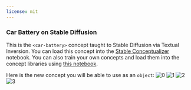 ```yaml
---
license: mit
---
```

### Car Battery on Stable Diffusion
This is the `<car-battery>` concept taught to Stable Diffusion via Textual Inversion. You can load this concept into the [Stable Conceptualizer](https://colab.research.google.com/github/huggingface/notebooks/blob/main/diffusers/stable_conceptualizer_inference.ipynb) notebook. You can also train your own concepts and load them into the concept libraries using [this notebook](https://colab.research.google.com/github/huggingface/notebooks/blob/main/diffusers/sd_textual_inversion_training.ipynb).

Here is the new concept you will be able to use as an `object`:
![<car-battery> 0](https://huggingface.co/sd-concepts-library/car-battery/resolve/main/concept_images/0.jpeg)
![<car-battery> 1](https://huggingface.co/sd-concepts-library/car-battery/resolve/main/concept_images/3.jpeg)
![<car-battery> 2](https://huggingface.co/sd-concepts-library/car-battery/resolve/main/concept_images/1.jpeg)
![<car-battery> 3](https://huggingface.co/sd-concepts-library/car-battery/resolve/main/concept_images/2.jpeg)

